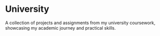 # University
A collection of projects and assignments from my university coursework, showcasing my academic journey and practical skills.
